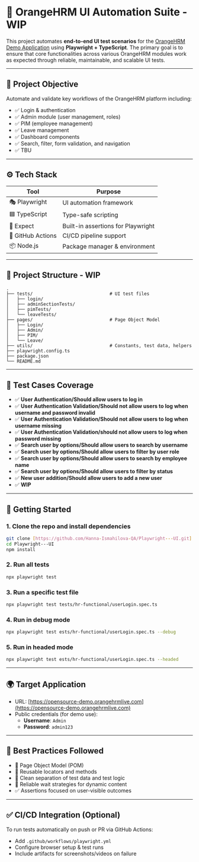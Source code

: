 # 🧪 OrangeHRM UI Automation Suite - WIP

This project automates **end-to-end UI test scenarios** for the [OrangeHRM Demo Application](https://opensource-demo.orangehrmlive.com) using **Playwright + TypeScript**. The primary goal is to ensure that core functionalities across various OrangeHRM modules work as expected through reliable, maintainable, and scalable UI tests.

---

## 🚀 Project Objective

Automate and validate key workflows of the OrangeHRM platform including:

- ✅ Login & authentication
- ✅ Admin module (user management, roles)
- ✅ PIM (employee management)
- ✅ Leave management
- ✅ Dashboard components
- ✅ Search, filter, form validation, and navigation
- ✅ TBU


---

## ⚙️ Tech Stack

| Tool         | Purpose                            |
|--------------|------------------------------------|
| 🎭 Playwright | UI automation framework            |
| 🟦 TypeScript | Type-safe scripting                |
| 🧪 Expect     | Built-in assertions for Playwright |
| 🐙 GitHub Actions | CI/CD pipeline support           |
| 📦 Node.js   | Package manager & environment      |

---

## 📁 Project Structure - WIP

```
.
├── tests/                             # UI test files
│   ├── login/
│   ├── adminSectionTests/
│   ├── pimTests/
│   └── leaveTests/
├── pages/                             # Page Object Model
│   ├── Login/
│   ├── Admin/
│   ├── PIM/
│   └── Leave/
├── utils/                             # Constants, test data, helpers
├── playwright.config.ts
├── package.json
└── README.md
```

---

## 🧪 Test Cases Coverage

- ✅ **User Authentication/Should allow users to log in**
- ✅ **User Authentication Validation/Should not allow users to log when username and password invalid**
- ✅ **User Authentication Validation/Should not allow users to log when username missing**
- ✅ **User Authentication Validation/should not allow users to log when password missing**
- ✅ **Search user by options/Should allow users to search by username**
- ✅ **Search user by options/Should allow users to filter by user role**
- ✅ **Search user by options/Should allow users to search by employee name**
- ✅ **Search user by options/Should allow users to filter by status**
- ✅ **New user addition/Should allow users to add a new user**
- ✅ **WIP**


---

## 🔧 Getting Started

### 1. Clone the repo and install dependencies

```bash
git clone [https://github.com/Hanna-Ismahilova-QA/Playwright---UI.git]
cd Playwright---UI
npm install
```

### 2. Run all tests

```bash
npx playwright test
```

### 3. Run a specific test file

```bash
npx playwright test tests/hr-functional/userLogin.spec.ts
```

### 4. Run in debug mode

```bash
npx playwright test ests/hr-functional/userLogin.spec.ts --debug
```

### 5. Run in headed mode

```bash
npx playwright test ests/hr-functional/userLogin.spec.ts --headed
```

---

## 🌍 Target Application

- URL: [https://opensource-demo.orangehrmlive.com](https://opensource-demo.orangehrmlive.com)
- Public credentials (for demo use):
  - **Username**: `Admin`
  - **Password**: `admin123`

---

## 📌 Best Practices Followed

- 🧱 Page Object Model (POM)
- 🔄 Reusable locators and methods
- 🧼 Clean separation of test data and test logic
- 🧪 Reliable wait strategies for dynamic content
- ✅ Assertions focused on user-visible outcomes

---

## ✅ CI/CD Integration (Optional)

To run tests automatically on push or PR via GitHub Actions:

- Add `.github/workflows/playwright.yml`
- Configure browser setup & test runs
- Include artifacts for screenshots/videos on failure

